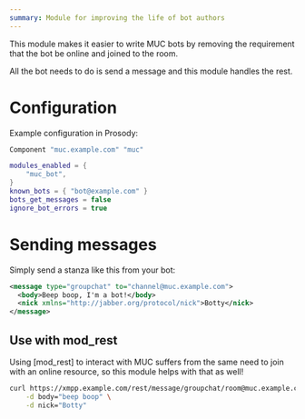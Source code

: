 ```yaml
---
summary: Module for improving the life of bot authors
---
```


This module makes it easier to write MUC bots by removing the
requirement that the bot be online and joined to the room.

All the bot needs to do is send a message and this module handles the
rest.

# Configuration

Example configuration in Prosody:

```lua
Component "muc.example.com" "muc"

modules_enabled = {
    "muc_bot",
}
known_bots = { "bot@example.com" }
bots_get_messages = false
ignore_bot_errors = true
```

# Sending messages

Simply send a stanza like this from your bot:

```xml
<message type="groupchat" to="channel@muc.example.com">
  <body>Beep boop, I'm a bot!</body>
  <nick xmlns="http://jabber.org/protocol/nick">Botty</nick>
</message>
```

## Use with mod_rest

Using [mod_rest] to interact with MUC suffers from the same need to join
with an online resource, so this module helps with that as well!

```bash
curl https://xmpp.example.com/rest/message/groupchat/room@muc.example.com \
    -d body="beep boop" \
    -d nick="Botty"
```

